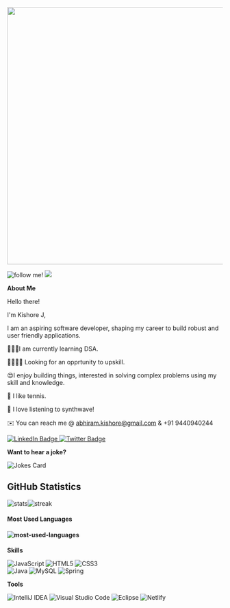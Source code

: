 <div align="center">
  <img src="https://media3.giphy.com/media/WtTnAfZn6aVJfBzlN3/giphy.gif?cid=ecf05e477zfwvht65j1ox8sy3p1f008wucnm64w7nxlpreyr&rid=giphy.gif&ct=g" width="800" height="600"/>
</div>

![follow me!](https://img.shields.io/github/followers/jkka777.svg?style=social&label=Follow&maxAge=2592000)   ![](https://komarev.com/ghpvc/?username=jkka777)

**About Me**

Hello there!

I'm Kishore J,

I am an aspiring software developer, shaping my career to build robust and user friendly applications.

👨🏽‍💻I am currently learning DSA.

🫱🏽‍🫲🏽 Looking for an opprtunity to upskill.

😍I enjoy building things, interested in solving complex problems using my skill and knowledge.

🎾 I like tennis.

🎵 I love listening to synthwave!

✉️ You can reach me @ abhiram.kishore@gmail.com & +91 9440940244

<div id="badges">
  <a href="https://www.linkedin.com/in/kishore-j-8986bb235/">
    <img src="https://img.shields.io/badge/LinkedIn-blue?style=for-the-badge&logo=linkedin&logoColor=white" alt="LinkedIn Badge"/>
  </a>
  <a href="https://twitter.com/hxh_kishore">
    <img src="https://img.shields.io/badge/Twitter-blue?style=for-the-badge&logo=twitter&logoColor=white" alt="Twitter Badge"/>
  </a>
</div>

**Want to hear a joke?**

![Jokes Card](https://readme-jokes.vercel.app/api)

<div>
  <h2>GitHub Statistics</h2>
  <div style="display:flex;">
    <img src="https://github-readme-stats.vercel.app/api?username=jkka777&theme=buefy&show_icons=true" alt="stats" />
    <img src="https://github-readme-streak-stats.herokuapp.com?user=jkka777&hide_border=false&date_format=j%20M%5B%20Y%5D" alt="streak" />
  </div>
  <h4>Most Used Languages<h4/>
  <div>
    <img src="https://github-readme-stats.vercel.app/api/top-langs/?username=jkka777&layout=compact" alt="most-used-languages" />
  </div>
</div>

**Skills**

![JavaScript](https://img.shields.io/badge/JavaScript-323330?style=for-the-badge&logo=javascript&logoColor=F7DF1E)  ![HTML5](	https://img.shields.io/badge/HTML5-E34F26?style=for-the-badge&logo=html5&logoColor=white)   ![CSS3](https://img.shields.io/badge/CSS3-1572B6?style=for-the-badge&logo=css3&logoColor=white)     
![Java](https://img.shields.io/badge/java-%23ED8B00.svg?style=for-the-badge&logo=java&logoColor=white)  ![MySQL](https://img.shields.io/badge/mysql-%2300f.svg?style=for-the-badge&logo=mysql&logoColor=white)  ![Spring](https://img.shields.io/badge/spring-%236DB33F.svg?style=for-the-badge&logo=spring&logoColor=white)  

**Tools**

![IntelliJ IDEA](https://img.shields.io/badge/IntelliJIDEA-000000.svg?style=for-the-badge&logo=intellij-idea&logoColor=white)   ![Visual Studio Code](https://img.shields.io/badge/Visual%20Studio%20Code-0078d7.svg?style=for-the-badge&logo=visual-studio-code&logoColor=white)   ![Eclipse](https://img.shields.io/badge/Eclipse-FE7A16.svg?style=for-the-badge&logo=Eclipse&logoColor=white)  ![Netlify](https://img.shields.io/badge/Netlify-00C7B7?style=for-the-badge&logo=netlify&logoColor=white)







